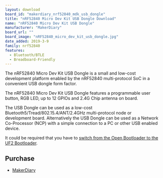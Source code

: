 ```yaml
---
layout: download
board_id: "makerdiary_nrf52840_mdk_usb_dongle"
title: "nRF52840 Micro Dev Kit USB Dongle Download"
name: "nRF52840 Micro Dev Kit USB Dongle"
manufacturer: "MakerDiary"
board_url: ""
board_image: "nRF52840_micro_dev_kit_usb_dongle.jpg"
date_added: 2019-3-9
family: nrf52840
features:
  - Bluetooth/BTLE
  - Breadboard-Friendly
---
```


The nRF52840 Micro Dev Kit USB Dongle is a small and low-cost development platform enabled by the nRF52840 multi-protocol SoC in a convenient USB dongle form factor.

The nRF52840 Micro Dev Kit USB Dongle features a programmable user button, RGB LED, up to 12 GPIOs and 2.4G Chip antenna on board.

The USB Dongle can be used as a low-cost Bluetooth5/Tread/802.15.4/ANT/2.4GHz multi-protocol node or development board. Alternatively the USB Dongle can be used as a Network Co-Processor (NCP) with a simple connection to a PC or other USB enabled device.

It could be required that you have to [switch from the Open Bootloader to the UF2 Bootloader](https://wiki.makerdiary.com/nrf52840-mdk-usb-dongle/programming/#upgrade-to-uf2-bootloader-from-open-bootloader).

## Purchase
* [MakerDiary](https://store.makerdiary.com/collections/frontpage/products/nrf52840-mdk-usb-dongle)
